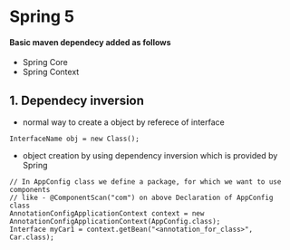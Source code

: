 # Spring 5

#### Basic maven dependecy added as follows
- Spring Core
- Spring Context

## 1. Dependecy inversion
- normal way to create a object by referece of interface
```
InterfaceName obj = new Class();
```
- object creation by using dependency inversion which is provided by Spring
```
// In AppConfig class we define a package, for which we want to use components 
// like - @ComponentScan("com") on above Declaration of AppConfig class
AnnotationConfigApplicationContext context = new AnnotationConfigApplicationContext(AppConfig.class);
Interface myCar1 = context.getBean("<annotation_for_class>", Car.class);
```